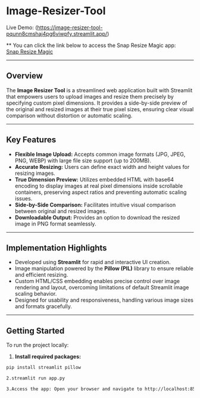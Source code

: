 # Image-Resizer-Tool


Live Demo:
(https://image-resizer-tool-pqunn8cmshaj4pg6viwpfy.streamlit.app/)

**
You can click the link below to access the Snap Resize Magic app:  
[Snap Resize Magic](https://snap-resize-magic.lovable.app)

---

## Overview

The **Image Resizer Tool** is a streamlined web application built with Streamlit that empowers users to upload images and resize them precisely by specifying custom pixel dimensions. It provides a side-by-side preview of the original and resized images at their true pixel sizes, ensuring clear visual comparison without distortion or automatic scaling.

---

## Key Features

- **Flexible Image Upload:** Accepts common image formats (JPG, JPEG, PNG, WEBP) with large file size support (up to 200MB).  
- **Accurate Resizing:** Users can define exact width and height values for resizing images.  
- **True Dimension Preview:** Utilizes embedded HTML with base64 encoding to display images at real pixel dimensions inside scrollable containers, preserving aspect ratios and preventing automatic scaling issues.  
- **Side-by-Side Comparison:** Facilitates intuitive visual comparison between original and resized images.  
- **Downloadable Output:** Provides an option to download the resized image in PNG format seamlessly.

---

## Implementation Highlights

- Developed using **Streamlit** for rapid and interactive UI creation.  
- Image manipulation powered by the **Pillow (PIL)** library to ensure reliable and efficient resizing.  
- Custom HTML/CSS embedding enables precise control over image rendering and layout, overcoming limitations of default Streamlit image scaling behavior.  
- Designed for usability and responsiveness, handling various image sizes and formats gracefully.

---

## Getting Started

To run the project locally:

1. **Install required packages:**

```bash
pip install streamlit pillow

2.streamlit run app.py

3.Access the app: Open your browser and navigate to http://localhost:8501
